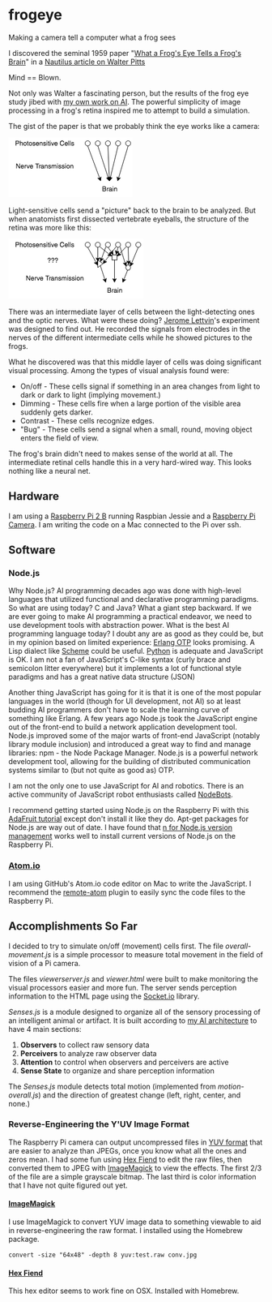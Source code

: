 # frogeye

Making a camera tell a computer what a frog sees

I discovered the seminal 1959 paper "[What a Frog's Eye Tells a Frog's Brain](http://neuromajor.ucr.edu/courses/WhatTheFrogsEyeTellsTheFrogsBrain.pdf)" in a [Nautilus article on Walter Pitts](http://nautil.us/issue/21/information/the-man-who-tried-to-redeem-the-world-with-logic)

Mind == Blown.

Not only was Walter a fascinating person, but the results of the frog eye study jibed with [my own work on AI](http://behaviorallogic.com/foundation). The powerful simplicity of image processing in a frog's retina inspired me to attempt to build a simulation.

The gist of the paper is that we probably think the eye works like a camera:

<img src="img/retina1.png" alt="camera eye">

Light-sensitive cells send a "picture" back to the brain to be analyzed. But when anatomists first dissected vertebrate eyeballs, the structure of the retina was more like this:

<img src="img/retina2.png" alt="intermediate processing">

There was an intermediate layer of cells between the light-detecting ones and the optic nerves. What were these doing? [Jerome Lettvin](https://www.technologyreview.com/s/508376/in-a-frogs-eye/)'s experiment was designed to find out. He recorded the signals from  electrodes in the nerves of the different intermediate cells while he showed pictures to the frogs.

What he discovered was that this middle layer of cells was doing significant visual processing. Among the types of visual analysis found were:

* On/off - These cells signal if something in an area changes from light to dark or dark to light (implying movement.)
* Dimming - These cells fire when a large portion of the visible area suddenly gets darker.
* Contrast - These cells recognize edges.
* "Bug" - These cells send a signal when a small, round, moving object enters the field of view.

The frog's brain didn't need to makes sense of the world at all. The intermediate retinal cells handle this in a very hard-wired way. This looks nothing like a neural net.

## Hardware

I am using a [Raspberry Pi 2 B](https://www.raspberrypi.org/products/raspberry-pi-2-model-b/) running Raspbian Jessie and a [Raspberry Pi Camera](https://www.raspberrypi.org/products/camera-module/). I am writing the code on a Mac connected to the Pi over ssh.

## Software

### Node.js

Why Node.js? AI programming decades ago was done with high-level languages that utilized functional and declarative programming paradigms. So what are using today? C and Java? What a giant step backward. If we are ever going to make AI programming a practical endeavor, we need to use development tools with abstraction power. What is the best AI programming language today? I doubt any are as good as they could be, but in my opinion based on limited experience: [Erlang OTP](http://erlang.org/doc/) looks promising. A Lisp dialect like [Scheme](http://www.schemers.org/) could be useful. [Python](https://www.python.org/) is adequate and JavaScript is OK. I am not a fan of JavaScript's C-like syntax (curly brace and semicolon litter everywhere) but it implements a lot of functional style paradigms and has a great native data structure (JSON)

Another thing JavaScript has going for it is that it is one of the most popular languages in the world (though for UI development, not AI) so at least budding AI programmers don't have to scale the learning curve of something like Erlang. A few years ago Node.js took the JavaScript engine out of the front-end to build a network application development tool. Node.js improved some of the major warts of front-end JavaScript (notably library module inclusion) and introduced a great way to find and manage libraries: npm - the Node Package Manager. Node.js is a powerful network development tool, allowing for the building of distributed communication systems similar to (but not quite as good as) OTP.

I am not the only one to use JavaScript for AI and robotics. There is an active community of JavaScript robot enthusiasts called [NodeBots](http://nodebots.io/).

I recommend getting started using Node.js on the Raspberry Pi with this [AdaFruit tutorial](https://learn.adafruit.com/node-embedded-development/installing-node-dot-js) except don't install it like they do. Apt-get packages for Node.js are way out of date. I have found that [n for Node.js version management](https://github.com/tj/n) works well to install current versions of Node.js on the Raspberry Pi.

### [Atom.io](http://atom.io/)

I am using GitHub's Atom.io code editor on Mac to write the JavaScript. I recommend the [remote-atom](https://atom.io/packages/remote-atom) plugin to easily sync the code files to the Raspberry Pi.

## Accomplishments So Far

I decided to try to simulate on/off (movement) cells first. The file *overall-movement.js* is a simple processor to measure total movement in the field of vision of a Pi camera.

The files *viewerserver.js* and *viewer.html* were built to make monitoring the visual processors easier and more fun. The server sends perception information to the HTML page using the [Socket.io](http://socket.io/) library.

*Senses.js* is a module designed to organize all of the sensory processing of an intelligent animal or artifact. It is built according to [my AI architecture](http://behaviorallogic.com/api/spec) to have 4 main sections:

1. **Observers** to collect raw sensory data
2. **Perceivers** to analyze raw observer data
3. **Attention** to control when observers and perceivers are active
4. **Sense State** to organize and share perception information

The *Senses.js* module detects total motion (implemented from *motion-overall.js*) and the direction of greatest change (left, right, center, and none.)

### Reverse-Engineering the Y'UV Image Format

The Raspberry Pi camera can output uncompressed files in [YUV format](https://en.wikipedia.org/wiki/YUV) that are easier to analyze than JPEGs, once you know what all the ones and zeros mean. I had some fun using [Hex Fiend](http://ridiculousfish.com/hexfiend/) to edit the raw files, then converted them to JPEG with [ImageMagick](http://www.imagemagick.org/script/index.php) to view the effects. The first 2/3 of the file are a simple grayscale bitmap. The last third is color information that I have not quite figured out yet.

#### [ImageMagick](http://www.imagemagick.org/script/index.php)

I use ImageMagick to convert YUV image data to something viewable to aid in reverse-engineering the raw format. I installed using the Homebrew package.

    convert -size "64x48" -depth 8 yuv:test.raw conv.jpg

#### [Hex Fiend](http://ridiculousfish.com/hexfiend/)

This hex editor seems to work fine on OSX. Installed with Homebrew.
